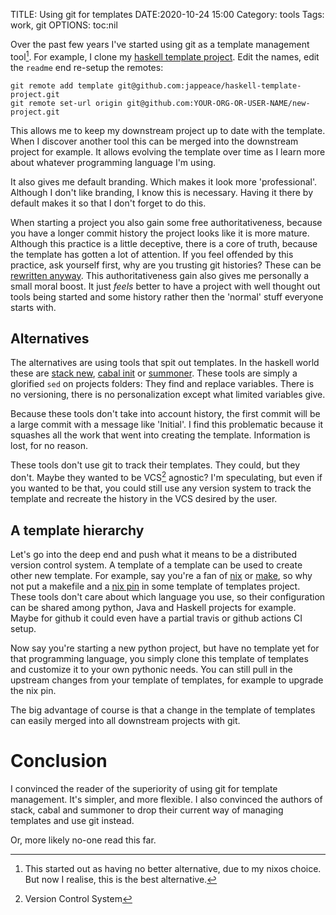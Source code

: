 TITLE: Using git for templates
DATE:2020-10-24 15:00
Category: tools
Tags: work, git
OPTIONS: toc:nil

Over the past few years I've started using git as a template
management tool[^9].
For example, I clone my [haskell template project](https://github.com/jappeace/haskell-template-project).
Edit the names, edit the `readme` end re-setup the remotes:

```
git remote add template git@github.com:jappeace/haskell-template-project.git
git remote set-url origin git@github.com:YOUR-ORG-OR-USER-NAME/new-project.git
```

This allows me to keep my downstream project up to date with the template.
When I discover another tool this can be merged into the downstream project for example.
It allows evolving the template over time as I learn more about
whatever programming language I'm using.

It also gives me default branding.
Which makes it look more 'professional'.
Although I don't like branding, I know this is necessary.
Having it there by default makes it so that I don't forget to do this.

When starting a project you also gain some free authoritativeness,
because you have a longer commit history the project looks
like it is more mature.
Although this practice is a little deceptive, 
there is a core of truth, because the template
has gotten a lot of attention.
If you feel offended by this practice, ask yourself first,
why are you trusting git histories? These can be [rewritten anyway](https://git-scm.com/book/en/v2/Git-Tools-Rewriting-History).
This authoritativeness gain also gives me personally
a small moral boost.
It just *feels* better to have a project with well thought
out tools being started and some history
rather then the 'normal' stuff everyone starts with.

[^9]: This started out as having no better alternative, due to my nixos choice. But now I realise, this is the best alternative.

## Alternatives

The alternatives are using tools that spit out templates.
In the haskell world these are [stack new](https://github.com/commercialhaskell/stack-templates),
[cabal init](https://cabal.readthedocs.io/en/latest/developing-packages.html#using-cabal-init)
or [summoner](https://github.com/kowainik/summoner).
These tools are simply a glorified `sed` on projects folders:
They find and replace variables.
There is no versioning, there is no personalization except what limited
variables give.

Because these tools don't take into account history, the first commit will be a
large commit with a message like 'Initial'.
I find this problematic because it squashes all the
work that went into creating the template.
Information is lost, for no reason.

<!-- TODO verify this-->
These tools don't use git to track their templates.
They could, but they don't.
Maybe they wanted to be VCS[^1] agnostic?
I'm speculating,
but even if you wanted to be that,
you could still use any version system to track the template
and recreate the history in the VCS desired by the user.

[^1]: Version Control System

## A template hierarchy
Let's go into the deep end and push what it means to be a distributed version control system.
A template of a template can be used to create other new template.
For example, say you're a fan of [nix](https://nixos.org/) or [make](https://www.gnu.org/software/make/manual/make.html),
so why not put a makefile and a [nix pin](https://nix.dev/tutorials/towards-reproducibility-pinning-nixpkgs.html#pinning-nixpkgs)
in some template of templates project.
These tools don't care about which language you use,
so their configuration can be shared among python, Java and Haskell projects for example.
Maybe for github it could even have a partial travis or github actions CI setup.

Now say you're starting a new python project, but have
no template yet for that programming language,
you simply clone this template of templates and customize it to
your own pythonic needs.
You can still pull in the upstream changes from your template of templates,
for example to upgrade the nix pin.

The big advantage of course is that a change in the template of templates
can easily merged into all downstream projects with git.

# Conclusion
I convinced the reader of the superiority of using git for template management.
It's simpler, and more flexible.
I also convinced the authors of stack, cabal and summoner to drop their current way of managing 
templates and use git instead.

Or, more likely no-one read this far.
